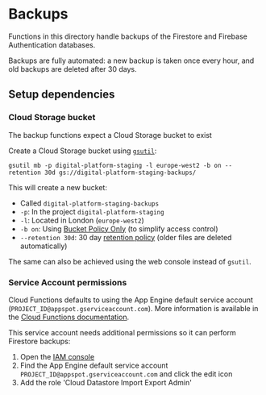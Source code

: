 # Backups

Functions in this directory handle backups of the Firestore and Firebase Authentication databases.
 
Backups are fully automated: a new backup is taken once every hour, and old backups are deleted after 30 days.

## Setup dependencies

### Cloud Storage bucket

The backup functions expect a Cloud Storage bucket to exist 

Create a Cloud Storage bucket using [`gsutil`](https://cloud.google.com/storage/docs/gsutil):

```
gsutil mb -p digital-platform-staging -l europe-west2 -b on --retention 30d gs://digital-platform-staging-backups/
```

This will create a new bucket:

- Called `digital-platform-staging-backups`
- `-p`: In the project `digital-platform-staging`
- `-l`: Located in London (`europe-west2`)
- `-b on`: Using [Bucket Policy Only](https://cloud.google.com/storage/docs/bucket-policy-only) (to simplify access control)
- `--retention 30d`: 30 day [retention policy](https://cloud.google.com/storage/docs/bucket-lock) (older files are deleted automatically)

The same can also be achieved using the web console instead of `gsutil`.

### Service Account permissions

Cloud Functions defaults to using the App Engine default service account (`PROJECT_ID@appspot.gserviceaccount.com`).
More information is available in the
[Cloud Functions documentation](https://cloud.google.com/functions/docs/concepts/iam#runtime_service_account).

This service account needs additional permissions so it can perform Firestore backups:

1. Open the [IAM console](https://console.cloud.google.com/iam-admin/iam)
2. Find the App Engine default service account `PROJECT_ID@appspot.gserviceaccount.com` and click the edit icon
3. Add the role 'Cloud Datastore Import Export Admin'
